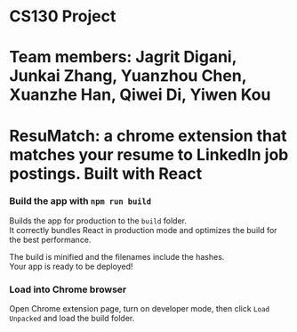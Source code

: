 # CS130 Project
# Team members: Jagrit Digani, Junkai Zhang, Yuanzhou Chen, Xuanzhe Han, Qiwei Di, Yiwen Kou
# ResuMatch: a chrome extension that matches your resume to LinkedIn job postings. Built with React

### Build the app with `npm run build`

Builds the app for production to the `build` folder.\
It correctly bundles React in production mode and optimizes the build for the best performance.

The build is minified and the filenames include the hashes.\
Your app is ready to be deployed!

### Load into Chrome browser

Open Chrome extension page, turn on developer mode, then click `Load Unpacked` and load the build folder. 